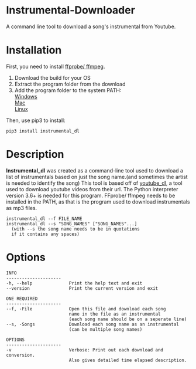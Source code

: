 # Instrumental-Downloader
A command line tool to download a song's instrumental from Youtube.


# Installation

First, you need to install [ffprobe/ ffmpeg](https://ffmpeg.org/download.html).  
  1) Download the build for your OS  
  2) Extract the program folder from the download  
  3) Add the program folder to the system PATH:  
       [Windows](https://helpdeskgeek.com/windows-10/add-windows-path-environment-variable/)  
       [Mac](https://medium.com/@imstudio/path-macos-best-practice-for-path-environment-variables-on-mac-os-35ec4076a486)  
       [Linux](https://unix.stackexchange.com/questions/26047/how-to-correctly-add-a-path-to-path)  
<p>Then, use pip3 to install:<p>

    pip3 install instrumental_dl

# Description

**Instrumental_dl** was created as a command-line tool used to download a list of instrumentals based on just the song name.(and sometimes the artist is needed to identify the song) This tool is based off of [youtube_dl](https://github.com/ytdl-org/youtube-dl), a tool used to download youtube videos from their url. The Python interpreter version 3.6+ is needed for this program. FFprobe/ ffmpeg needs to be installed in the PATH, as that is the program used to download instrumentals as mp3 files. 

    instrumental_dl --f FILE_NAME
    instrumental_dl --s "SONG_NAMES" ["SONG_NAMES"...]
      (with --s the song name needs to be in quotations
      if it contains any spaces)

# Options
    INFO
    ---------------------
    -h, --help              Print the help text and exit
    --version               Print the current version and exit
    
    ONE REQUIRED
    ---------------------
    --f, -File              Open this file and download each song
                            name in the file as an instrumental
                            (each song name should be on a seperate line)
    --s, -Songs             Download each song name as an instrumental
                            (can be multiple song names)
    
    OPTIONS
    ---------------------
    -v                      Verbose: Print out each download and conversion.
                            Also gives detailed time elapsed description.
